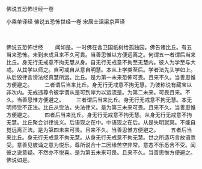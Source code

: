 佛说五恐怖世经一卷


小乘单译经
佛说五恐怖世经一卷
宋居士沮渠京声译


　　

佛说五恐怖世经
　　闻如是。一时佛在舍卫国祇树给孤独园。佛告诸比丘。有五当来恐怖。未到未成且来不久可畏。当善思惟以方便远离之。何谓五一者谓后当来比丘。身无行无戒意不拘无慧从身。自无行无戒意不拘至无慧内。彼人为学至与大戒。从其学以师之。自可戒自从意自明慧。本从上学类至后。学者法先头学如上。从后毁律言谤法经真慧所远。比丘。是为第一未来恐怖可畏。且来不久。当善思惟方便避之。
　　二者谓后当来比丘。身无行无戒意不拘无慧。为彼称说有藏宝以非次内。无戒违尊令彼学谓从是可到岸为以远流是。为第二未来。可畏且来。不久。当善思惟方便避之。
　　三者谓后当来比丘。身无行无戒意不拘无慧。本无明师受不正法。比丘从受法。失法律义。是为第三未来可畏。且来不久。当善思惟方便避之。
　　四者后当来比丘。身无行无戒意不拘无慧。从身无行无戒意不拘无慧。比丘聚会讲律说义。后语现之在中。中语现之在后。从是失明就冥。不能自觉远离正法。是为第四未来可畏。且来不久。当善思惟方便避之。
　　五者后当来比丘。身无行无戒意不拘无慧。从身无行无戒意不拘无慧。世之所造巧言放语悉受。意善见彼诵之意为悦乐。尊所说合十二因缘苦空非常。意态不乐悉舍不受。闻彼之说意疑。不然亦不悦喜。是为第五未来可畏。且来不久。当善思惟方便避之。佛说如是。


